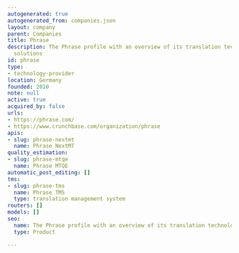 ```yaml
---
autogenerated: true
autogenerated_from: companies.json
layout: company
parent: Companies
title: Phrase
description: The Phrase profile with an overview of its translation technologies and
  solutions
id: phrase
type:
- technology-provider
location: Germany
founded: 2010
note: null
active: true
acquired_by: false
urls:
- https://phrase.com/
- https://www.crunchbase.com/organization/phrase
apis:
- slug: phrase-nextmt
  name: Phrase NextMT
quality_estimation:
- slug: phrase-mtqe
  name: Phrase MTQE
automatic_post_editing: []
tms:
- slug: phrase-tms
  name: Phrase TMS
  type: translation management system
routers: []
models: []
seo:
  name: The Phrase profile with an overview of its translation technologies and solutions
  type: Product

---
```


